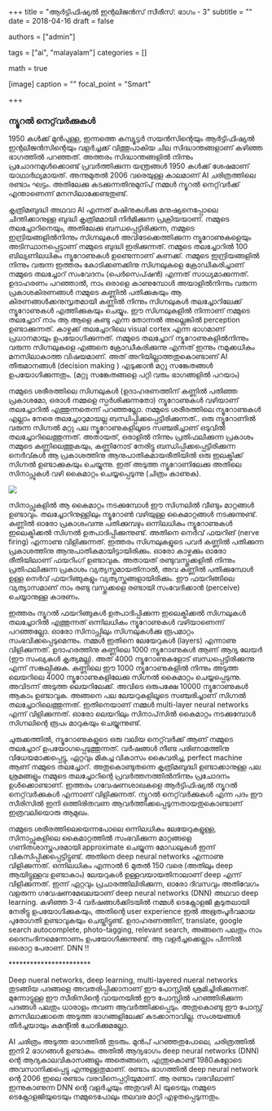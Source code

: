 +++
title = "ആർട്ടിഫിഷ്യൽ ഇന്റലിജൻസ് സീരീസ്: ഭാഗം - 3"
subtitle = ""
date = 2018-04-16
draft = false

authors = ["admin"]

tags = ["ai", "malayalam"]
categories = []

math = true

[image]
  caption = ""
  focal_point = "Smart"

+++

### ന്യൂറൽ നെറ്റ്‌വർക്കുകൾ 

1950 കൾക്ക് മുൻപുള്ള, ഇന്നത്തെ കമ്പ്യൂട്ടർ സയൻസിന്റെയും ആർട്ടിഫിഷ്യൽ ഇന്റലിജൻസിന്റെയും വളർച്ചക്ക് വിത്തുപാകിയ ചില സിദ്ധാന്തങ്ങളാണ് കഴിഞ്ഞ ഭാഗത്തിൽ പറഞ്ഞത്. അത്തരം സിദ്ധാന്തങ്ങളിൽ നിന്നും പ്രചോദനമുൾക്കൊണ്ട് പ്രവർത്തിക്കുന്ന യന്ത്രങ്ങൾ 1950 കൾക്ക് ശേഷമാണ് യാഥാർഥ്യമായത്. അന്നുമുതൽ 2006 വരെയുള്ള കാലമാണ് AI ചരിത്രത്തിലെ രണ്ടാം ഘട്ടം. അതിലേക്കു കടക്കുന്നതിനുമുന്പ് നമ്മൾ ന്യൂറൽ നെറ്റ്‌വർക്ക് എന്താണെന്ന് മനസിലാക്കേണ്ടതുണ്ട്.

കൃത്രിമബുദ്ധി അഥവാ AI എന്നത് മഷിനുകൾക്കു മനുഷ്യനെപ്പോലെ ചിന്തിക്കാനുള്ള ബുദ്ധി കൃത്രിമമായി നിർമിക്കുന്ന പ്രക്രിയയാണ്. നമ്മുടെ തലച്ചോറിനെയും, അതിലേക്കു ബന്ധപ്പെട്ടിരിക്കുന്ന, നമ്മുടെ ഇന്ദ്രിയങ്ങളിൽനിന്നും സിഗ്നലുകൾ അവിടേക്കെത്തിക്കുന്ന ന്യൂറോണുകളെയും അടിസ്ഥാനപ്പെട്ടാണ് നമ്മുടെ ബുദ്ധി ഇരിക്കുന്നത്. നമ്മുടെ തലച്ചോറിൽ 100 ബില്യണിലധികം ന്യൂറോണുകൾ ഉണ്ടെന്നാണ് കണക്ക്. നമ്മുടെ ഇന്ദ്രിയങ്ങളിൽ നിന്നും വരുന്ന ഇത്തരം കോടിക്കണക്കിനു സിഗ്നലുകളെ ക്രോഡീകരിച്ചാണ് നമ്മുടെ തലച്ചോറ് സംവേദനം (പെർസെപ്ഷൻ) എന്നത് സാധ്യമാക്കുന്നത്. ഉദാഹരണം പറഞ്ഞാൽ, നാം ഒരാളെ കാണുമ്പോൾ അയാളിൽനിന്നും വരുന്ന പ്രകാശകിരണങ്ങൾ നമ്മുടെ കണ്ണിൽ പതിക്കുകയും ആ കിരണങ്ങൾക്കനുസൃതമായി കണ്ണിൽ നിന്നും സിഗ്നലുകൾ തലച്ചോറിലേക്ക് ന്യൂറോണുകൾ എത്തിക്കുകയും ചെയ്യും. ഈ സിഗ്നലുകളിൽ നിന്നാണ് നമ്മുടെ തലച്ചോറ് നാം ആ ആളെ കണ്ടു എന്ന തോന്നൽ അല്ലെങ്കിൽ perception ഉണ്ടാക്കുന്നത്. കാഴ്ചക്ക് തലച്ചോറിലെ visual cortex എന്ന ഭാഗമാണ് പ്രധാനമായും ഉപയോഗിക്കുന്നത്. നമ്മുടെ തലച്ചോറ് ന്യൂറോണുകളിൽനിന്നും വരുന്ന സിഗ്നലുകളെ എങ്ങനെ ക്രോഡീകരിക്കുന്നു എന്നത് ഇന്നും നമുക്കധികം മനസിലാകാത്ത വിഷയമാണ്. അത് അറിയില്ലാത്തതുകൊണ്ടാണ് AI തീരുമാനങ്ങൾ (decision making ) എടുക്കാൻ മറ്റു സങ്കേതങ്ങൾ ഉപയോഗിക്കുന്നതും. (മറ്റു സങ്കേതങ്ങളെ പറ്റി വരും ഭാഗങ്ങളിൽ പറയാം)

നമ്മുടെ ശരീരത്തിലെ സിഗ്നലുകൾ (ഉദാഹരണത്തിന് കണ്ണിൽ പതിഞ്ഞ പ്രകാശമോ, ഒരാൾ നമ്മളെ സ്പർശിക്കുന്നതോ) ന്യൂറോണുകൾ വഴിയാണ് തലച്ചോറിൽ എത്തുന്നതെന്ന് പറഞ്ഞല്ലോ. നമ്മുടെ ശരീരത്തിലെ ന്യൂറോണുകൾ എല്ലാം നേരെ തലച്ചോറുമായല്ല ബന്ധിപ്പിക്കപ്പെട്ടിരിക്കുന്നത്.. ഒരു ന്യൂറോണിൽ വരുന്ന സിഗ്നൽ മറ്റു പല ന്യൂറോണുകളിലൂടെ സഞ്ചരിച്ചാണ് ഒടുവിൽ തലച്ചോറിലെത്തുന്നത്. അതായത്, ഒരാളിൽ നിന്നും പ്രതിഫലിക്കുന്ന പ്രകാശം നമ്മുടെ കണ്ണിലെത്തുകയും, കണ്ണിനോട് നേരിട്ടു ബന്ധിപ്പിക്കപ്പെട്ടിരിക്കുന്ന നെർവ്കൾ ആ പ്രകാശത്തിനു ആനുപാതികമായരീതിയിൽ ഒരു ഇലക്ട്രിക്ക് സിഗ്നൽ ഉണ്ടാക്കുകയും ചെയ്യുന്നു. ഇത് അടുത്ത ന്യൂറോണിലേക്കു അതിലെ സിനാപ്സുകൾ വഴി കൈമാറ്റം ചെയ്യപ്പെടുന്നു (ചിത്രം കാണുക).

[![](https://2.bp.blogspot.com/-eddMPnXylus/Wux53bJQqkI/AAAAAAAACp4/WC-EqEeaGxoqVh1zokMlHXpEW9uVSWmQwCLcBGAs/s320/nuron_transfer.png)](https://2.bp.blogspot.com/-eddMPnXylus/Wux53bJQqkI/AAAAAAAACp4/WC-EqEeaGxoqVh1zokMlHXpEW9uVSWmQwCLcBGAs/s1600/nuron_transfer.png)

  

സിനാപ്സുകളിൽ ആ കൈമാറ്റം നടക്കുമ്പോൾ ഈ സിഗ്നലിൽ വീണ്ടും മാറ്റങ്ങൾ ഉണ്ടാവും. തലച്ചോറിനുള്ളിലും ന്യൂറോൺ വഴിയുള്ള കൈമാറ്റങ്ങൾ നടക്കുന്നുണ്ട്. കണ്ണിൽ ഓരോ പ്രകാശംവന്നു പതിക്കുമ്പഴും ഒന്നിലധികം ന്യൂറോണുകൾ ഇലെക്ട്രിക്കൽ സിഗ്നൽ ഉത്പാദിപ്പിക്കുന്നുണ്ട്. അതിനെ നെർവ് ഫയറിങ് (nerve firing) എന്നാണു വിളിക്കുന്നത്. ഇത്തരം സിഗ്നലുകളുടെ പവർ കണ്ണിൽ പതിക്കുന്ന പ്രകാശത്തിനു ആനുപാതികമായിട്ടായിരിക്കും. ഓരോ കാഴ്ചക്കും ഓരോ രീതിയിലാണ് ഫയറിംഗ് ഉണ്ടാവുക. അതായത് രണ്ടുവസ്തുക്കളിൽ നിന്നും പ്രതിഫലിക്കുന്ന പ്രകാശം വ്യത്യസ്തമായതിനാൽ, അവ കണ്ണിൽ പതിക്കുമ്പോൾ ഉള്ള നെർവ് ഫയറിങ്ങുകളും വ്യത്യസ്തങ്ങളായിരിക്കും. ഈ ഫയറിങ്ങിലെ വ്യത്യാസമാണ് നാം രണ്ടു വസ്തുക്കളെ രണ്ടായി സംവേദിക്കാൻ (perceive) ചെയ്യാനുള്ള കാരണം.

ഇത്തരം ന്യൂറൽ ഫയറിങ്ങുകൾ ഉത്പാദിപ്പിക്കുന്ന ഇലെക്ട്രിക്കൽ സിഗ്നലുകൾ തലച്ചോറിൽ എത്തുന്നത് ഒന്നിലധികം ന്യൂറോണുകൾ വഴിയാണെന്ന് പറഞ്ഞല്ലോ. ഓരോ സിനാപ്സിലും സിഗ്നലുകൾക്കു രൂപമാറ്റം സംഭവിക്കപ്പെടുമെന്നും. നമ്മൾ ഇതിനെ ലേയേറുകൾ (layers) എന്നാണു വിളിക്കുന്നത്. ഉദാഹരത്തിനു കണ്ണിലെ 1000 ന്യൂറോണുകൾ ആണ് ആദ്യ ലേയർ (ഈ സംഖ്യകൾ കൃത്യമല്ല). അത് 4000 ന്യൂറോണുകളോട് ബന്ധപ്പെട്ടിരിക്കുന്നു എന്ന് സങ്കല്പിക്കുക. കണ്ണിലെ ഈ 1000 ന്യൂറോണുകളിൽ നിന്നും അടുത്ത ലെയറിലെ 4000 ന്യൂറോണുകളിലേക്കു സിഗ്നൽ കൈമാറ്റം ചെയ്യപ്പെടുന്നു. അവിടന്ന് അടുത്ത ലെയറിലേക്ക്. അവിടെ ഒരുപക്ഷേ 10000 ന്യൂറോണുകൾ ആകാം ഉണ്ടാവുക. അങ്ങനെ പല ലേയറുകളിലൂടെ സഞ്ചരിച്ചാണ് സിഗ്നൽ തലച്ചോറിലെത്തുന്നത്. ഇതിനെയാണ് നമ്മൾ multi-layer neural networks എന്ന് വിളിക്കുന്നത്. ഓരോ ലെയറിലും സിനാപ്‌സിൽ കൈമാറ്റം നടക്കുമ്പോൾ സിഗ്നലിന്റെ രൂപം മാറുകയും ചെയ്യുന്നുണ്ട്.

ചുരുക്കത്തിൽ, ന്യൂറോണുകളുടെ ഒരു വലിയ നെറ്റ്‌വർക്ക് ആണ് നമ്മുടെ തലച്ചോറ് ഉപയോഗപ്പെടുത്തുന്നത്. വർഷങ്ങൾ നീണ്ട പരിണാമത്തിനു വിധേയമാക്കപ്പെട്ടു, ഏറ്റവും മികച്ച വികാസം കൈവരിച്ച, perfect machine ആണ് നമ്മുടെ തലച്ചോറ്. അതുകൊണ്ടുതന്നെ കൃത്രിമബുദ്ധി ഉണ്ടാക്കാനുള്ള പല ശ്രമങ്ങളും നമ്മുടെ തലച്ചോറിന്റെ പ്രവർത്തനത്തിൽനിന്നും പ്രചോദനം ഉൾക്കൊണ്ടാണ്. ഇത്തരം ഗവേഷണശാഖകളെ ആർട്ടിഫിഷ്യൽ ന്യൂറൽ നെറ്റ്‌വർക്കുകൾ എന്നാണ് വിളിക്കുന്നത്. ന്യൂറൽ നെറ്റ്‌വർക്കുകൾ എന്ന പദം ഈ സീരിസിൽ ഇനി ഒത്തിരിതവണ ആവർത്തിക്കപ്പെടുന്നതായതുകൊണ്ടാണ് ഇത്രവലിയൊരു ആമുഖം.

നമ്മുടെ ശരീരത്തിലെയെന്നപോലെ ഒന്നിലധികം ലേയേറുകളുള്ള, സിനാപ്സുകളിലെ കൈമാറ്റത്തിൽ സംഭവിക്കുന്ന മാറ്റങ്ങളെ ഗണിതശാസ്ത്രപരമായി approximate ചെയ്യുന്ന മോഡലുകൾ ഇന്ന് വികസിപ്പിക്കപ്പെട്ടിട്ടുണ്ട്. അതിനെ deep neural networks എന്നാണു വിളിക്കുന്നത്. ഒന്നിലധികം എന്നാൽ 6 മുതൽ 150 വരെ (അതിലും deep ആയിട്ടുള്ളവ ഉണ്ടാകാം) ലേയറുകൾ ഉള്ളവയായതിനാലാണ് deep എന്ന് വിളിക്കുന്നത്. ഇന്ന് ഏറ്റവും പ്രചാരത്തിലിരിക്കുന്ന, ഓരോ ദിവസവും അതിവേഗം വളരുന്ന ഗവേഷണമേഖലയാണ് deep neural networks (DNN) അഥവാ deep learning. കഴിഞ്ഞ 3-4 വർഷങ്ങൾക്കിടയിൽ നമ്മൾ ടെക്നോളജി കൂടുതലായി നേരിട്ടു ഉപയോഗിക്കുകയും, അതിന്റെ user experience ഇൽ അഭൂതപൂർവമായ പുരോഗതി ഉണ്ടാവുകയും ചെയ്തിട്ടുണ്ട്. ഉദാഹരണത്തിന്, translate, google search autocomplete, photo-tagging, relevant search, അങ്ങനെ പലതും നാം ദൈനംദിനമെന്നോണം ഉപയോഗിക്കുന്നുണ്ട്. ആ വളർച്ചക്കെല്ലാം പിന്നിൽ ഒരൊറ്റ പേരാണ്. DNN !!

\*\*\*\*\*\*\*\*\*\*\*\*\*\*\*\*\*\*\*\*\*\*\*

Deep nueral networks, deep learning, multi-layered nueral networks തുടങ്ങിയ പദങ്ങളെ അവതരിപ്പിക്കാനാണ് ഈ പോസ്റ്റിൽ ശ്രമിച്ചിരിക്കുന്നത്. മുന്നോട്ടുള്ള ഈ സീരിസിന്റെ വായനയിൽ ഈ പോസ്റ്റിൽ പറഞ്ഞിരിക്കുന്ന പദങ്ങൾ പലതും ധാരാളം തവണ ആവർത്തിക്കപ്പെടും. അതുകൊണ്ടു ഈ പോസ്റ്റ് മനസിലാക്കാതെ അടുത്ത ഭാഗങ്ങളിലേക്ക് കടക്കാനാവില്ല. സംശയങ്ങൾ തീർച്ചയായും കമന്റിൽ ചോദിക്കുമല്ലോ.

AI ചരിത്രം അടുത്ത ഭാഗത്തിൽ തുടരും. മുൻപ് പറഞ്ഞതുപോലെ, ചരിത്രത്തിൽ ഇനി 2 ഭാഗങ്ങൾ ഉണ്ടാകും. അതിൽ ആദ്യഭാഗം deep neural networks (DNN) ന്റെ ആദ്യകാലവികാസങ്ങളും അതെങ്ങനെ, എന്തുകൊണ്ട് 1980കളോടെ അവസാനിക്കപ്പെട്ടു എന്നുള്ളതുമാണ്. രണ്ടാം ഭാഗത്തിൽ deep neural network ന്റെ 2006 ഇലെ രണ്ടാം വരവിനെപ്പറ്റിയുമാണ്. ആ രണ്ടാം വരവിലാണ് ഇന്നുകാണുന്ന DNN ന്റെ വളർച്ചയും അതുവഴി AI യുടെയും നമ്മുടെ ടെക്നോളജിയുടെയും നമ്മുടെപോലും തലവര മാറ്റി എഴുതപ്പെടുന്നതും.

